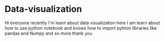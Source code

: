 # Data-visualization
Hi everyone recently I'm learn about data visualization here I am learn about how to use python notebook and knows how to import python libraries like pandas and Numpy and so more thank you
